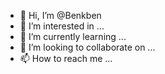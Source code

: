 - 👋 Hi, I’m @Benkben
- 👀 I’m interested in ...
- 🌱 I’m currently learning ...
- 💞️ I’m looking to collaborate on ...
- 📫 How to reach me ...

<!---
Benkben/Benkben is a ✨ special ✨ repository because its `README.md` (this file) appears on your GitHub profile.
You can click the Preview link to take a look at your changes.
--->
